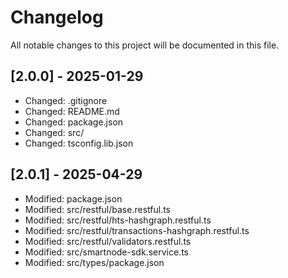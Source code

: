 # Changelog

All notable changes to this project will be documented in this file.


## [2.0.0] - 2025-01-29

- Changed: .gitignore
- Changed: README.md
- Changed: package.json
- Changed: src/
- Changed: tsconfig.lib.json

## [2.0.1] - 2025-04-29

- Modified: package.json
- Modified: src/restful/base.restful.ts
- Modified: src/restful/hts-hashgraph.restful.ts
- Modified: src/restful/transactions-hashgraph.restful.ts
- Modified: src/restful/validators.restful.ts
- Modified: src/smartnode-sdk.service.ts
- Modified: src/types/package.json
